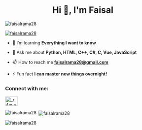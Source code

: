<h1 align="center">Hi 👋, I'm Faisal</h1>
<p align="left"> <img src="https://komarev.com/ghpvc/?username=faisalrama28&label=Profile%20views&color=0e75b6&style=flat" alt="faisalrama28" /> </p>

<p align="left"> <a href="https://github.com/ryo-ma/github-profile-trophy"><img src="https://github-profile-trophy.vercel.app/?username=faisalrama28" alt="faisalrama28" /></a> </p>

- 🌱 I’m learning **Everything I want to know**

- 💬 Ask me about **Python, HTML, C++, C#, C, Vue, JavaScript**

- 📫 How to reach me **faisalrama28@gmail.com**

- ⚡ Fun fact **I can master new things overnight!**

<h3 align="left">Connect with me:</h3>
<p align="left">
<a href="https://instagram.com/_r4m.aaa" target="blank"><img align="center" src="https://raw.githubusercontent.com/rahuldkjain/github-profile-readme-generator/master/src/images/icons/Social/instagram.svg" alt="_r4m.aaa" height="30" width="40" /></a>
</p>

<p><img align="left" src="https://github-readme-stats.vercel.app/api/top-langs?username=faisalrama28&show_icons=true&locale=en&layout=compact" alt="faisalrama28" /></p>

<p>&nbsp;<img align="center" src="https://github-readme-stats.vercel.app/api?username=faisalrama28&show_icons=true&locale=en" alt="faisalrama28" /></p>

<p><img align="center" src="https://github-readme-streak-stats.herokuapp.com/?user=faisalrama28&" alt="faisalrama28" /></p>
